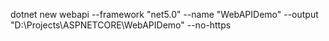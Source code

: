 dotnet new webapi --framework "net5.0" --name "WebAPIDemo" --output "D:\Projects\ASPNETCORE\WebAPIDemo" --no-https